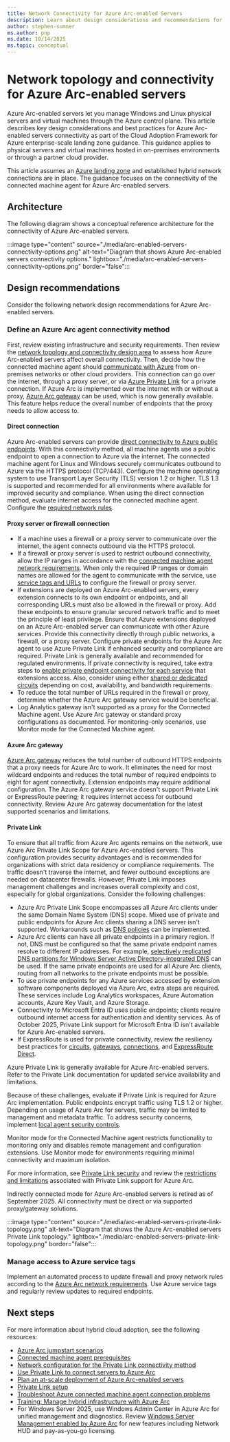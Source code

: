 ```yaml
---
title: Network Connectivity for Azure Arc-enabled Servers
description: Learn about design considerations and recommendations for network connectivity of Azure Arc-enabled servers to manage physical servers and virtual machines.
author: stephen-sumner
ms.author: pnp
ms.date: 10/14/2025
ms.topic: conceptual
---
```


# Network topology and connectivity for Azure Arc-enabled servers

Azure Arc-enabled servers let you manage Windows and Linux physical servers and virtual machines through the Azure control plane. This article describes key design considerations and best practices for Azure Arc-enabled servers connectivity as part of the Cloud Adoption Framework for Azure enterprise-scale landing zone guidance. This guidance applies to physical servers and virtual machines hosted in on-premises environments or through a partner cloud provider.

This article assumes an [Azure landing zone](/azure/cloud-adoption-framework/ready/landing-zone/) and established hybrid network connections are in place. The guidance focuses on the connectivity of the connected machine agent for Azure Arc-enabled servers.

## Architecture

The following diagram shows a conceptual reference architecture for the connectivity of Azure Arc-enabled servers.

:::image type="content" source="./media/arc-enabled-servers-connectivity-options.png" alt-text="Diagram that shows Azure Arc-enabled servers connectivity options." lightbox="./media/arc-enabled-servers-connectivity-options.png" border="false":::

## Design recommendations

Consider the following network design recommendations for Azure Arc-enabled servers.

### Define an Azure Arc agent connectivity method

First, review existing infrastructure and security requirements. Then review the [network topology and connectivity design area](../../../ready/landing-zone/design-area/network-topology-and-connectivity.md) to assess how Azure Arc-enabled servers affect overall connectivity. Then, decide how the connected machine agent should [communicate with Azure](/azure/azure-arc/servers/network-requirements) from on-premises networks or other cloud providers. This connection can go over the internet, through a proxy server, or via [Azure Private Link](/azure/azure-arc/servers/private-link-security) for a private connection. If Azure Arc is implemented over the internet with or without a proxy, [Azure Arc gateway](/azure/azure-arc/servers/arc-gateway) can be used, which is now generally available. This feature helps reduce the overall number of endpoints that the proxy needs to allow access to.

#### Direct connection

Azure Arc-enabled servers can provide [direct connectivity to Azure public endpoints](/azure/azure-arc/servers/network-requirements#networking-configuration). With this connectivity method, all machine agents use a public endpoint to open a connection to Azure via the internet. The connected machine agent for Linux and Windows securely communicates outbound to Azure via the HTTPS protocol (TCP/443). Configure the machine operating system to use Transport Layer Security (TLS) version 1.2 or higher. TLS 1.3 is supported and recommended for all environments where available for improved security and compliance. When using the direct connection method, evaluate internet access for the connected machine agent. Configure the [required network rules](/azure/azure-arc/servers/network-requirements).

#### Proxy server or firewall connection

- If a machine uses a firewall or a proxy server to communicate over the internet, the agent connects outbound via the HTTPS protocol.
- If a firewall or proxy server is used to restrict outbound connectivity, allow the IP ranges in accordance with the [connected machine agent network requirements](/azure/azure-arc/servers/network-requirements). When only the required IP ranges or domain names are allowed for the agent to communicate with the service, use [service tags and URLs](/azure/azure-arc/servers/network-requirements#service-tags) to configure the firewall or proxy server.
- If extensions are deployed on Azure Arc-enabled servers, every extension connects to its own endpoint or endpoints, and all corresponding URLs must also be allowed in the firewall or proxy. Add these endpoints to ensure granular secured network traffic and to meet the principle of least privilege. Ensure that Azure extensions deployed on an Azure Arc-enabled server can communicate with other Azure services. Provide this connectivity directly through public networks, a firewall, or a proxy server. Configure private endpoints for the Azure Arc agent to use Azure Private Link if enhanced security and compliance are required. Private Link is generally available and recommended for regulated environments. If private connectivity is required, take extra steps to [enable private endpoint connectivity for each service](/azure/azure-arc/servers/private-link-security#how-it-works) that extensions access. Also, consider using either [shared or dedicated circuits](/azure/expressroute/expressroute-howto-linkvnet-portal-resource-manager) depending on cost, availability, and bandwidth requirements.
- To reduce the total number of URLs required in the firewall or proxy, determine whether the Azure Arc gateway service would be beneficial.
- Log Analytics gateway isn't supported as a proxy for the Connected Machine agent. Use Azure Arc gateway or standard proxy configurations as documented. For monitoring-only scenarios, use Monitor mode for the Connected Machine agent.

#### Azure Arc gateway

[Azure Arc gateway](/azure/azure-arc/servers/arc-gateway) reduces the total number of outbound HTTPS endpoints that a proxy needs for Azure Arc to work. It eliminates the need for most wildcard endpoints and reduces the total number of required endpoints to eight for agent connectivity. Extension endpoints may require additional configuration. The Azure Arc gateway service doesn't support Private Link or ExpressRoute peering; it requires internet access for outbound connectivity. Review Azure Arc gateway documentation for the latest supported scenarios and limitations.

#### Private Link

To ensure that all traffic from Azure Arc agents remains on the network, use Azure Arc Private Link Scope for Azure Arc-enabled servers. This configuration provides security advantages and is recommended for organizations with strict data residency or compliance requirements. The traffic doesn't traverse the internet, and fewer outbound exceptions are needed on datacenter firewalls. However, Private Link imposes management challenges and increases overall complexity and cost, especially for global organizations. Consider the following challenges:

- Azure Arc Private Link Scope encompasses all Azure Arc clients under the same Domain Name System (DNS) scope. Mixed use of private and public endpoints for Azure Arc clients sharing a DNS server isn't supported. Workarounds such as [DNS policies](/windows-server/networking/dns/deploy/dns-policies-overview) can be implemented.
- Azure Arc clients can have all private endpoints in a primary region. If not, DNS must be configured so that the same private endpoint names resolve to different IP addresses. For example, [selectively replicated DNS partitions for Windows Server Active Directory-integrated DNS](/troubleshoot/windows-server/networking/create-apply-custom-application-directory-partition) can be used. If the same private endpoints are used for all Azure Arc clients, routing from all networks to the private endpoints must be possible.
- To use private endpoints for any Azure services accessed by extension software components deployed via Azure Arc, extra steps are required. These services include Log Analytics workspaces, Azure Automation accounts, Azure Key Vault, and Azure Storage.
- Connectivity to Microsoft Entra ID uses public endpoints; clients require outbound internet access for authentication and identity services. As of October 2025, Private Link support for Microsoft Entra ID isn't available for Azure Arc-enabled servers.
- If ExpressRoute is used for private connectivity, review the resiliency best practices for [circuits](https://azure.github.io/Azure-Proactive-Resiliency-Library-v2/azure-resources/Network/expressRouteCircuits/), [gateways](https://azure.github.io/Azure-Proactive-Resiliency-Library-v2/azure-resources/Network/expressRouteGateways/), [connections](https://azure.github.io/Azure-Proactive-Resiliency-Library-v2/azure-resources/Network/connections/), and [ExpressRoute Direct](https://azure.github.io/Azure-Proactive-Resiliency-Library-v2/azure-resources/Network/expressRoutePorts/).

Azure Private Link is generally available for Azure Arc-enabled servers. Refer to the Private Link documentation for updated service availability and limitations.

Because of these challenges, evaluate if Private Link is required for Azure Arc implementation. Public endpoints encrypt traffic using TLS 1.2 or higher. Depending on usage of Azure Arc for servers, traffic may be limited to management and metadata traffic. To address security concerns, implement [local agent security controls](/azure/azure-arc/servers/security-overview#local-agent-security-controls).

Monitor mode for the Connected Machine agent restricts functionality to monitoring only and disables remote management and configuration extensions. Use Monitor mode for environments requiring minimal connectivity and maximum isolation.

For more information, see [Private Link security](/azure/azure-arc/servers/private-link-security#how-it-works) and review the [restrictions and limitations](/azure/azure-arc/servers/private-link-security#restrictions-and-limitations) associated with Private Link support for Azure Arc.

Indirectly connected mode for Azure Arc-enabled servers is retired as of September 2025. All connectivity must be direct or via supported proxy/gateway solutions.

:::image type="content" source="./media/arc-enabled-servers-private-link-topology.png" alt-text="Diagram that shows the Azure Arc-enabled servers Private Link topology." lightbox="./media/arc-enabled-servers-private-link-topology.png" border="false":::

### Manage access to Azure service tags

Implement an automated process to update firewall and proxy network rules according to the [Azure Arc network requirements](/azure/azure-arc/servers/network-requirements). Use Azure service tags and regularly review updates to required endpoints.

## Next steps

For more information about hybrid cloud adoption, see the following resources:

- [Azure Arc jumpstart scenarios](https://azurearcjumpstart.io/azure_arc_jumpstart/azure_arc_servers/day2/)
- [Connected machine agent prerequisites](/azure/azure-arc/servers/prerequisites)
- [Network configuration for the Private Link connectivity method](/azure/azure-arc/servers/private-link-security#network-configuration)
- [Use Private Link to connect servers to Azure Arc](/azure/azure-arc/servers/private-link-security#how-it-works)
- [Plan an at-scale deployment of Azure Arc-enabled servers](/azure/azure-arc/servers/plan-at-scale-deployment)
- [Private Link setup](/azure/azure-arc/servers/private-link-security#planning-your-private-link-setup)
- [Troubleshoot Azure connected machine agent connection problems](/azure/azure-arc/servers/troubleshoot-agent-onboard)
- [Training: Manage hybrid infrastructure with Azure Arc](/training/paths/manage-hybrid-infrastructure-with-azure-arc/)
- For Windows Server 2025, use Windows Admin Center in Azure Arc for unified management and diagnostics. Review [Windows Server Management enabled by Azure Arc](/azure/azure-arc/servers/windows-server-management-overview) for new features including Network HUD and pay-as-you-go licensing.
